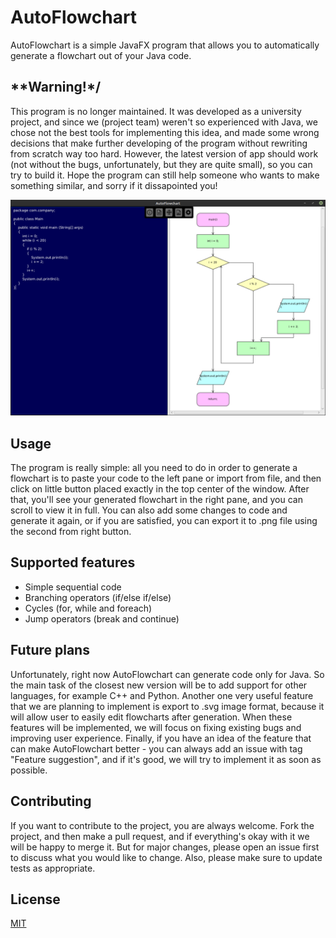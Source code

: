 # AutoFlowchart

AutoFlowchart is a simple JavaFX program that allows you to automatically generate a flowchart out of your Java code.

## **Warning!*/

This program is no longer maintained. It was developed as a university project, and since we (project team) weren't so experienced with Java, we chose not the best tools for implementing this idea, and made some wrong decisions that make further developing of the program without rewriting from scratch way too hard. However, the latest version of app should work (not without the bugs, unfortunately, but they are quite small), so you can try to build it. Hope the program can still help someone who wants to make something similar, and sorry if it dissapointed you! 

![AutoFlowchart screenshot](screenshot.png)

## Usage
The program is really simple: all you need to do in order to generate a flowchart is to paste your code to the left pane or import from file, and then click on little button placed exactly in the top center of the window. After that, you'll see your generated flowchart in the right pane, and you can scroll to view it in full. You can also add some changes to code and generate it again, or if you are satisfied, you can export it to .png file using the second from right button.

## Supported features
* Simple sequential code
* Branching operators (if/else if/else)
* Cycles (for, while and foreach)
* Jump operators (break and continue)

## Future plans
Unfortunately, right now AutoFlowchart can generate code only for Java. So the main task of the closest new version will be to add support for other languages, for example C++ and Python. Another one very useful feature that we are planning to implement is export to .svg image format, because it will allow user to easily edit flowcharts after generation. When these features will be implemented, we will focus on fixing existing bugs and improving user experience. Finally, if you have an idea of the feature that can make AutoFlowchart better - you can always add an issue with tag "Feature suggestion", and if it's good, we will try to implement it as soon as possible.

## Contributing
If you want to contribute to the project, you are always welcome. Fork the project, and then make a pull request, and if everything's okay with it we will be happy to merge it. But for major changes, please open an issue first to discuss what you would like to change. Also, please make sure to update tests as appropriate.

## License
[MIT](LICENSE.md)
